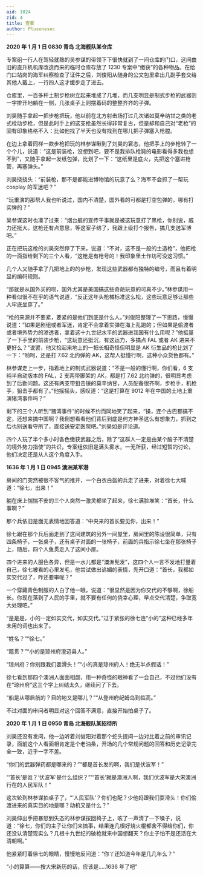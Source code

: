 ```yaml
---
aid: 1024
zid: 4
title: 查案
author: Plusonesec
---
```


**2020 年 1 月 1 日 0830 青岛 北海舰队某仓库**

专案组一行人在驾轻就熟的吴参谋的带领下下很快就到了一间仓库的门口，这间由旧的直升机机库改造而来的临时仓库存放了 1230 专案中“缴获”的各种物品。在给门口站岗的海军纠察检查了证件之后，刘俊阳从随身的公文包里拿出几副手套交给其他人戴上，一行四人这才缓步走了进去。

仓库里，一百多杆土制步枪树立起来堆成了几堆，而几支明显是制式步枪的武器则一字排开地躺在一侧，几张桌子上则摆着码的整整齐齐的子弹。

刘昊随手拿起一把步枪把玩，他以前在北方射击场打过几次诸如莫辛纳甘之类的老式栓动步枪，但是此时手上的这支枪虽然长得非常复古，但是却和自己对“老枪”的固有印象格格不入：比如他找了半天也没有找到在哪儿把子弹塞入枪膛。

在边上拿着同样一款步枪把玩的林参谋瞅到了刘昊的窘态，他把手上的步枪转了一个个儿，说道：“这是前装枪，没想到吧，要不是我排队枪毙的电影看得多我也想不到”，又随手拿起一发纸包弹，比划了一下：“这纸里是底火，先把这个塞进枪管，再塞弹头。”

刘昊挠挠头：“前装枪，那不是都能进博物馆的玩意了么？海军不会抓了一帮玩 cosplay 的军迷吧？”

“玩重演的那帮人我也听说过，国内不清楚，国外看的可都是打空包弹的，哪有打实弹的？”

吴参谋这时也凑了过来：“烟台舰的宣传干事就是被这玩意打了黑枪，你别说，威力还挺大。这枪还有点意思，等这案子结了，我跟上级打个报告，搞几支送军博吧。”

正在把玩这枪的刘昊突然停了下来，说道：“不对，这不是一般的土造枪”，他把枪的一面指给剩下的三个人看，“这枪是有枪号的！我印象里土作坊可没这习惯。”

几个人又随手拿了几把地上的的步枪，发现这些武器都有独特的编号，而且有着明显的编码规则。

“那就是从国外买的呗，国外尤其是美国搞这些奇葩玩意的可真不少。”林参谋用一种看似很不在乎的语气说道，“反正这年头枪械标准这么松，这些玩意足够让那些人牢底坐穿了。”

“枪的来源并不要紧，要紧的是他们到底是什么人。”刘俊阳整理了一下思路，慢慢说道：“如果是剧组或者军迷，肯定不会拿着实弹在海上乱跑的；但如果是偷渡者或者境外势力的渗透者，拿着这十九世纪水平的武器进我国有什么用呢？”他掂量了一下手里的前装步枪，“这玩意还挺沉，有这运力，多搞点 FAL 或者 AK 进来不更好么？”说罢，他又捡起来地上的一把长相奇怪但明显是 AK 衍生品的枪比划了一下：“哟呵，还是打 7.62 北约弹的 AK，这帮人挺懂行啊，这种小众货色都有。”

林参谋走上一步，指着地上的制式武器说道：“不是一般的懂行啊，你们看，6 支纯半自动版本的 FAL，2 支两带脚架的 AK，都是打 7.62 北约弹的，很明显考虑到了后勤问题。这还有两支带狙击镜的莫辛纳甘，人员配备很齐啊，步枪手，机枪手，狙击手都有了。”他摇摇头，感叹道：“这是打算在 9012 年在中国的土地上重演猪湾事件吗？”

剩下的三个人听到“猪湾事件”的时候不约而同地笑了起来，“操，连个古巴都搞不定，还想来搞中国啊？我倒想看看他们背后到底是何方神圣这么有想象力，抓到之后也别送看守所了，直接送安定医院吧。”刘昊如是评论道。

四个人玩了半个多小时各色缴获武器之后，除了“这群人一定是由某个脑子不清楚的境外势力指使”的共识，专案组依旧是满头雾水，一无所获，经过短暂的讨论，他们决定还是从人这个角度入手。

**1636 年 1 月 1 日 0945 澳洲某军港**

房间的门突然被很不客气的推开，一个白衣白盔的兵走了进来，对着徐七大喊道：“徐七，出来！”

躺在床上惴惴不安的三个人突然一激灵都坐了起来，徐七满脸堆笑：“首长，什么事啊？”

那个兵依旧是面无表情地回答道：“中央来的首长要见你，出来！”

徐七跟在那个兵后面走到了这间建筑的另外一间屋里，房间里的陈设很简单，只有四条椅子，一张桌子，还有桌子对面的一张椅子，前面的兵指示徐七坐在那张椅子上，随后，四个人鱼贯走入了这间小屋。

四个进来的人服色各异，但是一水儿都是“澳洲髡发”，这四个人一言不发地打量着自己，徐七被看的心里发毛，他尝试做出谄媚的表情，先开口道：“首长，我都如实交代过了，咋还要审呢？”

一个穿藏青色制服的人白了他一眼，说道：“很显然是因为你交代的不够啊，徐船长。你现在落到了人民的手里，就不要有任何的侥幸心理，早点交代清楚，争取宽大处理吧。”

“是是是，小的一定如实交代，如实交代。”过于紧张的徐七连“小的”这种已经多年未用的词也出来了。

“姓名？”“徐七。”

“籍贯？”“小的是琼州府澄迈县人。”

“琼州府？你别跟我们耍滑头！”“小的真是琼州府人！绝无半点假话！”

徐七看到那四个澳洲人面面相觑，用一种奇怪的眼神看了一会自己，不过他们没有在“琼州府”这三个字上纠结太久，继续问了下去。

“船是从哪启航的？目的地又是哪儿？”“从登州府屺姆岛到临高。”

不过对面的审问者明显对这个回答不满意，直接开始拍桌子了。

**2020 年 1 月 1 日 0950 青岛 北海舰队某招待所**

刘昊还没有发问，他一边听着刘俊阳对着那个蛇头提问一边对比着之前的审讯记录，面前这个人看面相肯定是个老油条，开场的几个常规问题的回答和历史记录完全一致，近乎一字不差。

“你们的武器弹药都是哪来的？”“都是首长发的啊，我们是伏波军！”

“‘首长’是谁？‘伏波军’是什么组织？”“‘首长’就是澳洲人啊，我们伏波军是大宋澳洲行在的人民军队！”

这次轮到林参谋拍桌子了，“‘人民军队’？你们也配？少他妈跟我们耍滑头！你们偷渡进来的真实目的地是哪？动机又是什么？”

刘昊伸出手把暴怒到失态的林参谋按回椅子上，咳了一声清了一下嗓子，说道：“徐七，你们的主子让你们来搞事，结果连几根好烧火棍都舍不得给你们，你还没认清楚现实么？几根十九世纪的破枪就来中国想翻天？你主子怕不是还活在大清朝啊。”

他紧紧盯着徐七的眼睛，慢慢地反问道：“你丫还知道今年是几几年么？”

“小的算算——按大宋新历的话，应该是.....1636 年了吧”
